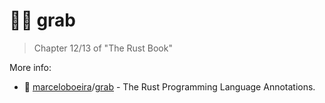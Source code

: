 # 👋🏼 grab
> Chapter 12/13 of "The Rust Book"

More info:
  * 🔩 [marceloboeira](https://github.com/marceloboeira)/[grab](https://github.com/marceloboeira/trpl) - The Rust Programming Language Annotations.

